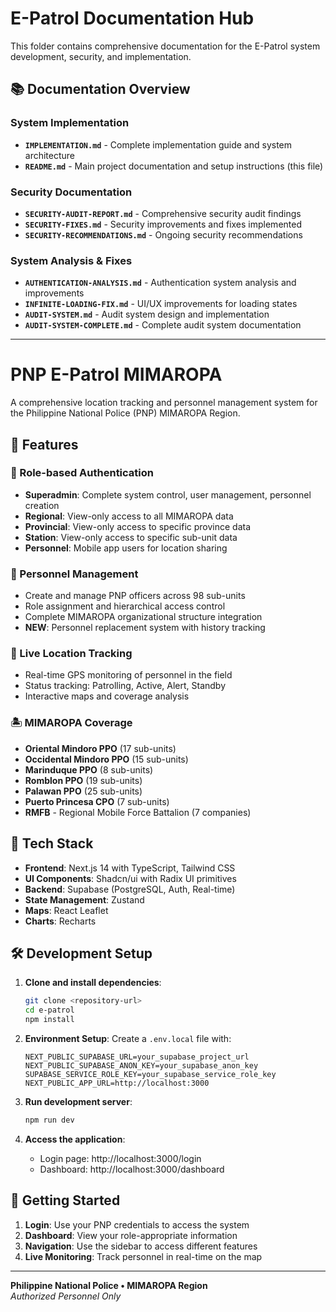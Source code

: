 # E-Patrol Documentation Hub

This folder contains comprehensive documentation for the E-Patrol system development, security, and implementation.

## 📚 **Documentation Overview**

### System Implementation
- **`IMPLEMENTATION.md`** - Complete implementation guide and system architecture
- **`README.md`** - Main project documentation and setup instructions (this file)

### Security Documentation
- **`SECURITY-AUDIT-REPORT.md`** - Comprehensive security audit findings
- **`SECURITY-FIXES.md`** - Security improvements and fixes implemented
- **`SECURITY-RECOMMENDATIONS.md`** - Ongoing security recommendations

### System Analysis & Fixes
- **`AUTHENTICATION-ANALYSIS.md`** - Authentication system analysis and improvements
- **`INFINITE-LOADING-FIX.md`** - UI/UX improvements for loading states
- **`AUDIT-SYSTEM.md`** - Audit system design and implementation
- **`AUDIT-SYSTEM-COMPLETE.md`** - Complete audit system documentation

---

# PNP E-Patrol MIMAROPA

A comprehensive location tracking and personnel management system for the Philippine National Police (PNP) MIMAROPA Region.

## 🌟 Features

### 🔐 Role-based Authentication
- **Superadmin**: Complete system control, user management, personnel creation
- **Regional**: View-only access to all MIMAROPA data
- **Provincial**: View-only access to specific province data
- **Station**: View-only access to specific sub-unit data
- **Personnel**: Mobile app users for location sharing

### 👥 Personnel Management
- Create and manage PNP officers across 98 sub-units
- Role assignment and hierarchical access control
- Complete MIMAROPA organizational structure integration
- **NEW**: Personnel replacement system with history tracking

### 📍 Live Location Tracking
- Real-time GPS monitoring of personnel in the field
- Status tracking: Patrolling, Active, Alert, Standby
- Interactive maps and coverage analysis

### 🏝️ MIMAROPA Coverage
- **Oriental Mindoro PPO** (17 sub-units)
- **Occidental Mindoro PPO** (15 sub-units)
- **Marinduque PPO** (8 sub-units)
- **Romblon PPO** (19 sub-units)
- **Palawan PPO** (25 sub-units)
- **Puerto Princesa CPO** (7 sub-units)
- **RMFB** - Regional Mobile Force Battalion (7 companies)

## 🚀 Tech Stack

- **Frontend**: Next.js 14 with TypeScript, Tailwind CSS
- **UI Components**: Shadcn/ui with Radix UI primitives
- **Backend**: Supabase (PostgreSQL, Auth, Real-time)
- **State Management**: Zustand
- **Maps**: React Leaflet
- **Charts**: Recharts

## 🛠️ Development Setup

1. **Clone and install dependencies**:
   ```bash
   git clone <repository-url>
   cd e-patrol
   npm install
   ```

2. **Environment Setup**:
   Create a `.env.local` file with:
   ```env
   NEXT_PUBLIC_SUPABASE_URL=your_supabase_project_url
   NEXT_PUBLIC_SUPABASE_ANON_KEY=your_supabase_anon_key
   SUPABASE_SERVICE_ROLE_KEY=your_supabase_service_role_key
   NEXT_PUBLIC_APP_URL=http://localhost:3000
   ```

3. **Run development server**:
   ```bash
   npm run dev
   ```

4. **Access the application**:
   - Login page: http://localhost:3000/login
   - Dashboard: http://localhost:3000/dashboard

## 🚦 Getting Started

1. **Login**: Use your PNP credentials to access the system
2. **Dashboard**: View your role-appropriate information
3. **Navigation**: Use the sidebar to access different features
4. **Live Monitoring**: Track personnel in real-time on the map

---

**Philippine National Police • MIMAROPA Region**  
*Authorized Personnel Only*
